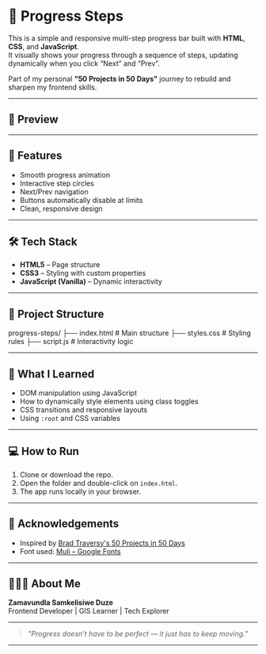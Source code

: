 # 🔢 Progress Steps

This is a simple and responsive multi-step progress bar built with **HTML**, **CSS**, and **JavaScript**.  
It visually shows your progress through a sequence of steps, updating dynamically when you click “Next” and “Prev”.

Part of my personal **"50 Projects in 50 Days"** journey to rebuild and sharpen my frontend skills.

---

## 📸 Preview

---

## 🚀 Features

- Smooth progress animation
- Interactive step circles
- Next/Prev navigation
- Buttons automatically disable at limits
- Clean, responsive design

---

## 🛠️ Tech Stack

- **HTML5** – Page structure  
- **CSS3** – Styling with custom properties  
- **JavaScript (Vanilla)** – Dynamic interactivity

---

## 📁 Project Structure

progress-steps/
├── index.html # Main structure
├── styles.css # Styling rules
├── script.js # Interactivity logic

---

## 🧠 What I Learned

- DOM manipulation using JavaScript
- How to dynamically style elements using class toggles
- CSS transitions and responsive layouts
- Using `:root` and CSS variables

---

## 💻 How to Run

1. Clone or download the repo.
2. Open the folder and double-click on `index.html`.
3. The app runs locally in your browser.

---

## 🙏 Acknowledgements

- Inspired by [Brad Traversy's 50 Projects in 50 Days](https://www.udemy.com/course/50-projects-50-days/)
- Font used: [Muli – Google Fonts](https://fonts.google.com/specimen/Muli)

---

## 👩🏽‍💻 About Me

**Zamavundla Samkelisiwe Duze**  
Frontend Developer | GIS Learner | Tech Explorer

---

> _"Progress doesn’t have to be perfect — it just has to keep moving."_

---
